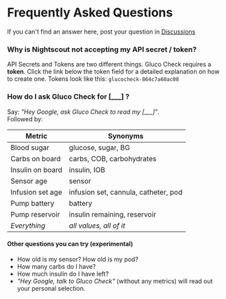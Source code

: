 # Frequently Asked Questions

If you can't find an answer here, post your question in [Discussions](https://github.com/nielsmaerten/gluco-check/discussions)

###  Why is Nightscout not accepting my API secret / token?

API Secrets and Tokens are two different things. Gluco Check requires a **token**. Click the link below the token field for a detailed explanation on how to create one. Tokens look like this: `glucocheck-864c7a60ac08`

### How do I ask Gluco Check for [___] ?

Say: *"Hey Google, ask Gluco Check to read my [___]"*.  
Followed by:

| Metric           | Synonyms                             |
| ---------------- | ------------------------------------ |
| Blood sugar      | glucose, sugar, BG                   |
| Carbs on board   | carbs, COB, carbohydrates            |
| Insulin on board | insulin, IOB                         |
| Sensor age       | sensor                               |
| Infusion set age | infusion set, cannula, catheter, pod |
| Pump battery     | battery                              |
| Pump reservoir   | insulin remaining, reservoir         |
| *Everything*     | *all values, all of it*              |

#### Other questions you can try (experimental)

* How old is my sensor? How old is my pod?
* How many carbs do I have?
* How much insulin do I have left?
* *"Hey Google, talk to Gluco Check"* (without any metrics) will read out your personal selection.